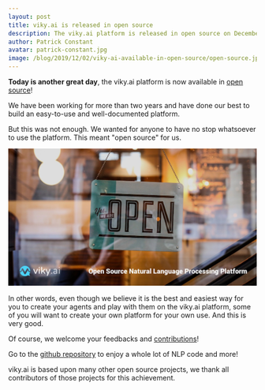 ```yaml
---
layout: post
title: viky.ai is released in open source
description: The viky.ai platform is released in open source on December 2, 2019.
author: Patrick Constant
avatar: patrick-constant.jpg
image: /blog/2019/12/02/viky-ai-available-in-open-source/open-source.jpg
---
```


**Today is another great day**, the viky.ai platform is now available in [open source](/open-source/)!

We have been working for more than two years and have done our best to build an easy-to-use and well-documented platform.

But this was not enough. We wanted for anyone to have no stop whatsoever to use the platform. This meant "open source" for us.

<!--keep reading-->

![Open sign used to illustrate open souce announcement](open-source.jpg)

In other words, even though we believe it is the best and easiest way for you to create your agents and play with them on the viky.ai platform, some of you will want to create your own platform for your own use. And this is very good.

Of course, we welcome your feedbacks and [contributions](https://github.com/viky-ai/viky-ai/blob/master/CONTRIBUTING.md)!

Go to the [github repository](https://github.com/viky-ai) to enjoy a whole lot of NLP code and more!

viky.ai is based upon many other open source projects, we thank all contributors of those projects for this achievement.
